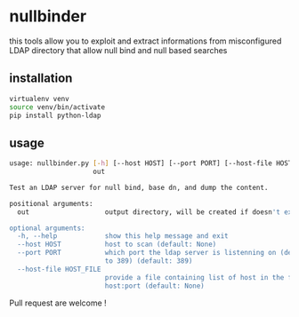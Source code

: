 # nullbinder #

this tools allow you to exploit and extract informations from misconfigured LDAP directory that allow null bind and null based searches

## installation ##

```bash
virtualenv venv
source venv/bin/activate
pip install python-ldap
```

## usage ##
```bash
usage: nullbinder.py [-h] [--host HOST] [--port PORT] [--host-file HOST_FILE]
                     out

Test an LDAP server for null bind, base dn, and dump the content.

positional arguments:
  out                   output directory, will be created if doesn't exist

optional arguments:
  -h, --help            show this help message and exit
  --host HOST           host to scan (default: None)
  --port PORT           which port the ldap server is listenning on (default
                        to 389) (default: 389)
  --host-file HOST_FILE
                        provide a file containing list of host in the form
                        host:port (default: None)
```

Pull request are welcome !